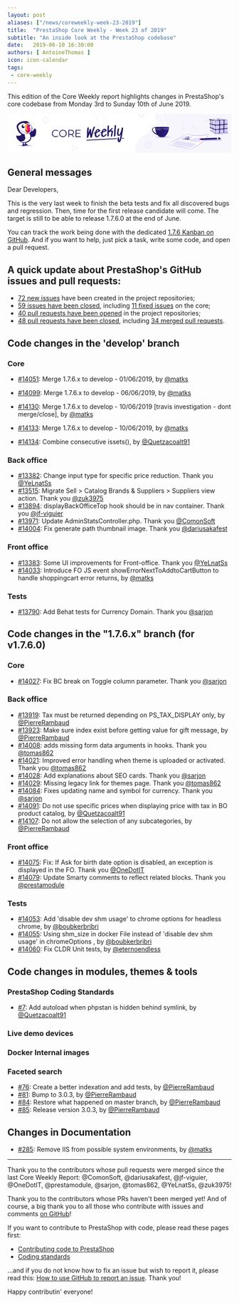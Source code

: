 ```yaml
---
layout: post
aliases: ["/news/coreweekly-week-23-2019"]
title:  "PrestaShop Core Weekly - Week 23 of 2019"
subtitle: "An inside look at the PrestaShop codebase"
date:   2019-06-10 16:30:00
authors: [ AntoineThomas ]
icon: icon-calendar
tags:
 - core-weekly
---
```


This edition of the Core Weekly report highlights changes in PrestaShop's core codebase from Monday 3rd to Sunday 10th of June 2019.

![Core Weekly banner](/assets/images/2018/12/banner-core-weekly.jpg)


## General messages

Dear Developers,

This is the very last week to finish the beta tests and fix all discovered bugs and regression. Then, time for the first release candidate will come. The target is still to be able to release 1.7.6.0 at the end of June.

You can track the work being done with the dedicated [1.7.6 Kanban on GitHub](https://github.com/PrestaShop/PrestaShop/projects/4). And if you want to help, just pick a task, write some code, and open a pull request.


## A quick update about PrestaShop's GitHub issues and pull requests:

- [72 new issues](https://github.com/search?q=org%3APrestaShop+is%3Apublic++-repo%3Aprestashop%2Fprestashop.github.io++is%3Aissue+created%3A2019-06-03..2019-06-10) have been created in the project repositories;
- [59 issues have been closed](https://github.com/search?q=org%3APrestaShop+is%3Apublic++-repo%3Aprestashop%2Fprestashop.github.io++is%3Aissue+closed%3A2019-06-03..2019-06-10), including [11 fixed issues](https://github.com/search?q=org%3APrestaShop+is%3Apublic++-repo%3Aprestashop%2Fprestashop.github.io++is%3Aissue+label%3Afixed+closed%3A2019-06-03..2019-06-10) on the core;
- [40 pull requests have been opened](https://github.com/search?q=org%3APrestaShop+is%3Apublic++-repo%3Aprestashop%2Fprestashop.github.io++is%3Apr+created%3A2019-06-03..2019-06-10) in the project repositories;
- [48 pull requests have been closed](https://github.com/search?q=org%3APrestaShop+is%3Apublic++-repo%3Aprestashop%2Fprestashop.github.io++is%3Apr+closed%3A2019-06-03..2019-06-10), including [34 merged pull requests](https://github.com/search?q=org%3APrestaShop+is%3Apublic++-repo%3Aprestashop%2Fprestashop.github.io++is%3Apr+merged%3A2019-06-03..2019-06-10).


## Code changes in the 'develop' branch

### Core

* [#14051](https://github.com/PrestaShop/PrestaShop/pull/14051): Merge 1.7.6.x to develop - 01/06/2019, by [@matks](https://github.com/matks)

* [#14099](https://github.com/PrestaShop/PrestaShop/pull/14099): Merge 1.7.6.x to develop - 06/06/2019, by [@matks](https://github.com/matks)
* [#14130](https://github.com/PrestaShop/PrestaShop/pull/14130): Merge 1.7.6.x to develop - 10/06/2019 [travis investigation - dont merge/close], by [@matks](https://github.com/matks)
* [#14133](https://github.com/PrestaShop/PrestaShop/pull/14133): Merge 1.7.6.x to develop - 10/06/2019, by [@matks](https://github.com/matks)
* [#14134](https://github.com/PrestaShop/PrestaShop/pull/14134): Combine consecutive issets(), by [@Quetzacoalt91](https://github.com/Quetzacoalt91)


### Back office

* [#13382](https://github.com/PrestaShop/PrestaShop/pull/13382): Change input type for specific price reduction. Thank you [@YeLnatSs](https://github.com/YeLnatSs)
* [#13515](https://github.com/PrestaShop/PrestaShop/pull/13515): Migrate Sell > Catalog Brands & Suppliers > Suppliers view action. Thank you [@zuk3975](https://github.com/zuk3975)
* [#13894](https://github.com/PrestaShop/PrestaShop/pull/13894): displayBackOfficeTop hook should be in nav container. Thank you [@jf-viguier](https://github.com/jf-viguier)
* [#13971](https://github.com/PrestaShop/PrestaShop/pull/13971): Update AdminStatsController.php. Thank you [@ComonSoft](https://github.com/ComonSoft)
* [#14004](https://github.com/PrestaShop/PrestaShop/pull/14004): Fix generate path thumbnail image. Thank you [@dariusakafest](https://github.com/dariusakafest)


### Front office

* [#13383](https://github.com/PrestaShop/PrestaShop/pull/13383): Some UI improvements for Front-office. Thank you [@YeLnatSs](https://github.com/YeLnatSs)
* [#14033](https://github.com/PrestaShop/PrestaShop/pull/14033): Introduce FO JS event showErrorNextToAddtoCartButton to handle shoppingcart error returns, by [@matks](https://github.com/matks)


### Tests

* [#13790](https://github.com/PrestaShop/PrestaShop/pull/13790): Add Behat tests for Currency Domain. Thank you [@sarjon](https://github.com/sarjon)


## Code changes in the "1.7.6.x" branch (for v1.7.6.0)

### Core

* [#14027](https://github.com/PrestaShop/PrestaShop/pull/14027): Fix BC break on Toggle column parameter. Thank you [@sarjon](https://github.com/sarjon)


### Back office

* [#13919](https://github.com/PrestaShop/PrestaShop/pull/13919): Tax must be returned depending on PS_TAX_DISPLAY only, by [@PierreRambaud](https://github.com/PierreRambaud)
* [#13923](https://github.com/PrestaShop/PrestaShop/pull/13923): Make sure index exist before getting value for gift message, by [@PierreRambaud](https://github.com/PierreRambaud)
* [#14008](https://github.com/PrestaShop/PrestaShop/pull/14008): adds missing form data arguments in hooks. Thank you [@tomas862](https://github.com/tomas862)
* [#14021](https://github.com/PrestaShop/PrestaShop/pull/14021): Improved error handling when theme is uploaded or activated. Thank you [@tomas862](https://github.com/tomas862)
* [#14028](https://github.com/PrestaShop/PrestaShop/pull/14028): Add explanations about SEO cards. Thank you [@sarjon](https://github.com/sarjon)
* [#14029](https://github.com/PrestaShop/PrestaShop/pull/14029): Missing legacy link for themes page. Thank you [@tomas862](https://github.com/tomas862)
* [#14084](https://github.com/PrestaShop/PrestaShop/pull/14084): Fixes updating name and symbol for currency. Thank you [@sarjon](https://github.com/sarjon)
* [#14091](https://github.com/PrestaShop/PrestaShop/pull/14091): Do not use specific prices when displaying price with tax in BO product catalog, by [@Quetzacoalt91](https://github.com/Quetzacoalt91)
* [#14107](https://github.com/PrestaShop/PrestaShop/pull/14107): Do not allow the selection of any subcategories, by [@PierreRambaud](https://github.com/PierreRambaud)


### Front office

* [#14075](https://github.com/PrestaShop/PrestaShop/pull/14075): Fix: If Ask for birth date option is disabled, an exception is displayed in the FO. Thank you [@OneDotIT](https://github.com/OneDotIT)
* [#14079](https://github.com/PrestaShop/PrestaShop/pull/14079): Update Smarty comments to reflect related blocks. Thank you [@prestamodule](https://github.com/prestamodule)


### Tests

* [#14053](https://github.com/PrestaShop/PrestaShop/pull/14053):  Add 'disable dev shm usage' to chrome options for headless chrome, by [@boubkerbribri](https://github.com/boubkerbribri)
* [#14055](https://github.com/PrestaShop/PrestaShop/pull/14055): Using shm_size in docker File instead of 'disable dev shm usage' in chromeOptions , by [@boubkerbribri](https://github.com/boubkerbribri)
* [#14060](https://github.com/PrestaShop/PrestaShop/pull/14060): Fix CLDR Unit tests, by [@eternoendless](https://github.com/eternoendless)


## Code changes in modules, themes & tools

### PrestaShop Coding Standards

* [#7](https://github.com/PrestaShop/php-coding-standards/pull/7): Add autoload when phpstan is hidden behind symlink, by [@Quetzacoalt91](https://github.com/Quetzacoalt91)


### Live demo devices




### Docker Internal images




### Faceted search

* [#76](https://github.com/PrestaShop/ps_facetedsearch/pull/76): Create a better indexation and add tests, by [@PierreRambaud](https://github.com/PierreRambaud)
* [#81](https://github.com/PrestaShop/ps_facetedsearch/pull/81): Bump to 3.0.3, by [@PierreRambaud](https://github.com/PierreRambaud)
* [#84](https://github.com/PrestaShop/ps_facetedsearch/pull/84): Restore what happened on master branch, by [@PierreRambaud](https://github.com/PierreRambaud)
* [#85](https://github.com/PrestaShop/ps_facetedsearch/pull/85): Release version 3.0.3, by [@PierreRambaud](https://github.com/PierreRambaud)


## Changes in Documentation

* [#285](https://github.com/PrestaShop/docs/pull/285): Remove IIS from possible system environments, by [@matks](https://github.com/matks)


<hr />

Thank you to the contributors whose pull requests were merged since the last Core Weekly Report: @ComonSoft, @dariusakafest, @jf-viguier, @OneDotIT, @prestamodule, @sarjon, @tomas862, @YeLnatSs, @zuk3975!

Thank you to the contributors whose PRs haven't been merged yet! And of course, a big thank you to all those who contribute with issues and comments [on GitHub](https://github.com/PrestaShop/PrestaShop)!

If you want to contribute to PrestaShop with code, please read these pages first:

 * [Contributing code to PrestaShop](https://devdocs.prestashop.com/1.7/contribute/contribution-guidelines/)
 * [Coding standards](https://devdocs.prestashop.com/1.7/development/coding-standards/)

...and if you do not know how to fix an issue but wish to report it, please read this: [How to use GitHub to report an issue](https://devdocs.prestashop.com/1.7/contribute/contribute-reporting-issues/). Thank you!

Happy contributin' everyone!
